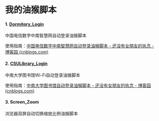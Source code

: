 # 我的油猴脚本

#### 1. [Dormitory_Login](https://github.com/lxy764139720/MyTemperMonkeyScript/blob/master/Dormitory_Login.js)

中国电信数字中南智慧网自动登录油猴脚本

使用指南：[中国电信数字中南智慧网自动登录油猴脚本 - 还没有女朋友的执念 - 博客园 (cnblogs.com)](https://www.cnblogs.com/lxy764139720/p/11894802.html)

#### 2. [CSULibrary_Login](https://github.com/lxy764139720/MyTemperMonkeyScript/blob/master/CSULibrary_Login.js)

中南大学图书馆Wi-Fi自动登录油猴脚本

使用指南：[中南大学图书馆自动登录油猴脚本 - 还没有女朋友的执念 - 博客园 (cnblogs.com)](https://www.cnblogs.com/lxy764139720/p/11898043.html)

#### 3. Screen_Zoom

浏览器双屏自动切换缩放比例油猴脚本